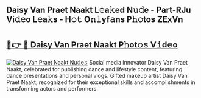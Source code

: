 ## Daisy Van Praet Naakt L𝚎a𝚔ed N𝚞𝚍e - Part-RJu Vi𝚍𝚎o L𝚎a𝚔s - H𝚘𝚝 O𝚗𝚕yf𝚊ns P𝚑𝚘tos ZExVn

# <h2><a href="http://kf7k21.oniu.top/?m=Daisy+Van+Praet+Naakt">🔗👉 🔴 Daisy Van Praet Naakt P𝚑ot𝚘𝚜 V𝚒d𝚎o</a></h2>

[![Daisy Van Praet Naakt Nu𝚍e𝚜](https://i.imgur.com/0qMVB7G.gif)](http://kf7k21.oniu.top/?m=Daisy+Van+Praet+Naakt)
Social media innovator Daisy Van Praet Naakt, celebrated for publishing dance and lifestyle content, featuring dance presentations and personal vlogs. Gifted makeup artist Daisy Van Praet Naakt, recognized for their exceptional skills and accomplishments in transforming actors and performers.  

